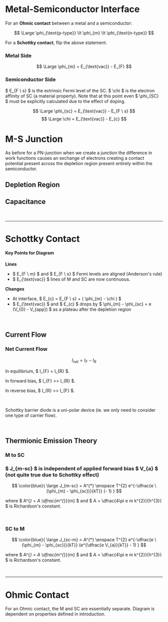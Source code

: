 # Metal-Semiconductor Interface


For an **Ohmic contact** between a metal and a semiconductor:

$$ \Large \phi_{\text{p-type}} \lt \phi_{m} \lt \phi_{\text{n-type}} $$

For a **Schottky contact**, flip the above statement.


### Metal Side

$$ \Large \phi_{m} = E_{\text{vac}} - E_{F} $$

### Semiconductor Side

$ E_{F \ s} $ is the extrinsic Fermi level of the SC.
$ \chi $ is the electron affinity of SC (a material property). Note that at this point even $ \phi_{SC} $ must be explicitly calculated due to the effect of doping.  

$$ \Large \phi_{sc} = E_{\text{vac}} - E_{F \ s} $$ 
$$ \Large \chi = E_{\text{vac}} - E_{c} $$


# M-S Junction

As before for a PN-junction when we create a junction the difference in work functions causes an exchange of electrons creating a contact potential present across the depletion region present entirely within the semiconductor. 


## Depletion Region


## Capacitance






</br><hr>



# Schottky Contact

#### Key Points for Diagram

**Lines**
* $ E_{F \ m} $ and $ E_{F \ s} $ Fermi levels are aligned (Anderson's rule)
* $ E_{\text{vac}} $ lines of M and SC are now continuous.

**Changes**
* At interface, $ E_{c} = E_{F \ s} + ( \phi_{m} - \chi ) $
* $ E_{\text{vac}} $ and $ E_{c} $ drops by $ \phi_{m} - \phi_{sc} = e (V_{0} - V_{app}) $ as a plateau after the depletion region

</br>


## Current Flow

### Net Current Flow
$$ I_{net} = I_{F} - I_{R} $$

In equilibrium, $ I_{F} = I_{R} $.

In forward bias, $ I_{F} >> I_{R} $.

In reverse bias, $ I_{R} >> I_{F} $.


</br>

Schottky barrier diode is a uni-polar device (ie. we only need to consider one type of carrier flow).

</br>

## Thermionic Emission Theory

### M to SC

### $ J_{m-sc} $ is independent of applied forward bias $ V_{a} $ (not quite true due to Schottky effect)

$$ \color{blue}{ \large J_{m-sc} =  A^{*} \enspace T^{2} e^{-\dfrac{e \ (\phi_{m} - \phi_{sc})}{kT}} (- 1) } $$ 

where $ A^{*} = A \dfrac{m^{*}}{m} $ and $ A = \dfrac{4\pi e m k^{2}}{h^{3}} $ is Richardson's constant.

</br>

### SC to M

$$ \color{blue}{ \large J_{sc-m} =  A^{*} \enspace T^{2} e^{-\dfrac{e \ (\phi_{m} - \phi_{sc})}{kT}} (e^{\dfrac{e V_{a}}{kT}} - 1) } $$ 

where $ A^{*} = A \dfrac{m^{*}}{m} $ and $ A = \dfrac{4\pi e m k^{2}}{h^{3}} $ is Richardson's constant.


</br><hr>


# Ohmic Contact
For an Ohmic contact, the M and SC are essentially separate. Diagram is dependent on properties defined in introduction.








